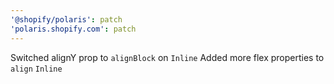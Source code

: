 ```yaml
---
'@shopify/polaris': patch
'polaris.shopify.com': patch
---
```


Switched alignY prop to `alignBlock` on `Inline`
Added more flex properties to `align` `Inline`
